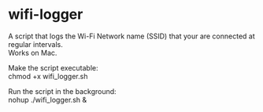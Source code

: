 # wifi-logger
A script that logs the Wi-Fi Network name (SSID) that your are connected at regular intervals.  
Works on Mac.

Make the script executable:  
chmod +x wifi_logger.sh

Run the script in the background:  
nohup ./wifi_logger.sh &


